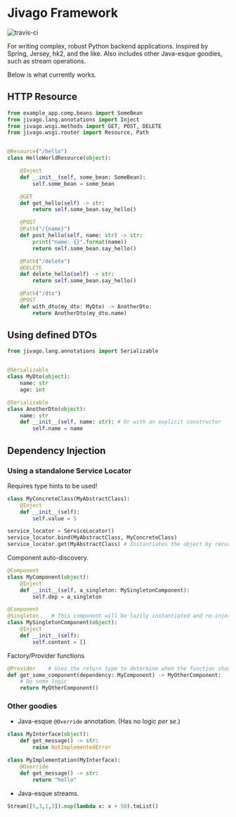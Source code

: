 # Jivago Framework
![travis-ci](https://travis-ci.org/keotl/jivago.svg?branch=master)

For writing complex, robust Python backend applications. Inspired by Spring, Jersey, hk2, and the like. Also includes other Java-esque goodies, such as stream operations.


Below is what currently works.
## HTTP Resource
```python
from example_app.comp.beans import SomeBean
from jivago.lang.annotations import Inject
from jivago.wsgi.methods import GET, POST, DELETE
from jivago.wsgi.router import Resource, Path


@Resource("/hello")
class HelloWorldResource(object):

    @Inject
    def __init__(self, some_bean: SomeBean):
        self.some_bean = some_bean

    @GET
    def get_hello(self) -> str:
        return self.some_bean.say_hello()

    @POST
    @Path("/{name}")
    def post_hello(self, name: str) -> str:
        print("name: {}".format(name))
        return self.some_bean.say_hello()

    @Path("/delete")
    @DELETE
    def delete_hello(self) -> str:
        return self.some_bean.say_hello()

    @Path("/dto")
    @POST
    def with_dto(my_dto: MyDto) -> AnotherDto:
        return AnotherDto(my_dto.name)

```
## Using defined DTOs
```python
from jivago.lang.annotations import Serializable


@Serializable
class MyDto(object):
    name: str
    age: int

@Serializable
class AnotherDto(object):
    name: str
    def __init__(self, name: str): # Or with an explicit constructor
        self.name = name
```
## Dependency Injection

### Using a standalone Service Locator
Requires type hints to be used!
```python
class MyConcreteClass(MyAbstractClass):
    @Inject
    def __init__(self):
        self.value = 5

service_locator = ServiceLocator()
service_locator.bind(MyAbstractClass, MyConcreteClass)
service_locator.get(MyAbstractClass) # Instantiates the object by recursively injecting constructor dependencies.
```
Component auto-discovery.
```python
@Component
class MyComponent(object):
    @Inject
    def __init__(self, a_singleton: MySingletonComponent):
        self.dep = a_singleton

@Component
@Singleton    # This component will be lazily instantiated and re-injected.
class MySingletonComponent(object):
    @Inject
    def __init__(self):
        self.content = []
```
Factory/Provider functions
```python
@Provider    # Uses the return type to determine when the function should be called.
def get_some_component(dependency: MyComponent) -> MyOtherComponent:
    # Do some logic
    return MyOtherComponent()
```

### Other goodies
- Java-esque `@Override` annotation. (Has no logic _per se_.)
```python
class MyInterface(object):
    def get_message() -> str:
        raise NotImplementedError

class MyImplementation(MyInterface):
    @Override
    def get_message() -> str:
        return "hello"
```
+ Java-esque streams.
```python
Stream([5,3,1,3]).map(lambda x: x + 50).toList()
```
